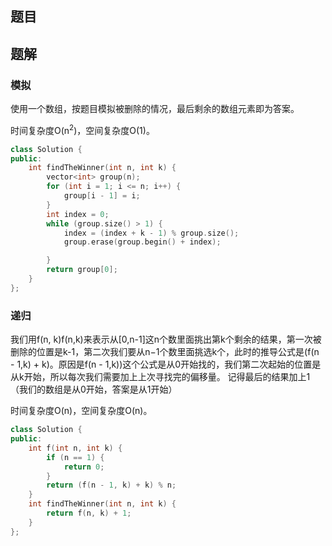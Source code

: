 ## 题目

## 题解

### 模拟

使用一个数组，按题目模拟被删除的情况，最后剩余的数组元素即为答案。

时间复杂度O(n<sup>2</sup>)，空间复杂度O(1)。

```c++
class Solution {
public:
    int findTheWinner(int n, int k) {
        vector<int> group(n);
        for (int i = 1; i <= n; i++) {
            group[i - 1] = i;
        }
        int index = 0;
        while (group.size() > 1) {
            index = (index + k - 1) % group.size();
            group.erase(group.begin() + index);

        }
        return group[0];
    }
};
```

### 递归

我们用f(n, k)f(n,k)来表示从[0,n-1]这n个数里面挑出第k个剩余的结果，第一次被删除的位置是k-1，第二次我们要从n−1个数里面挑选k个，此时的推导公式是(f(n - 1,k) + k)。原因是f(n - 1,k))这个公式是从0开始找的，我们第二次起始的位置是从k开始，所以每次我们需要加上上次寻找完的偏移量。
记得最后的结果加上1（我们的数组是从0开始，答案是从1开始）

时间复杂度O(n)，空间复杂度O(n)。

```c++
class Solution {
public:
    int f(int n, int k) {
        if (n == 1) {
            return 0;
        }
        return (f(n - 1, k) + k) % n;
    }
    int findTheWinner(int n, int k) {
        return f(n, k) + 1;
    }
};
```



